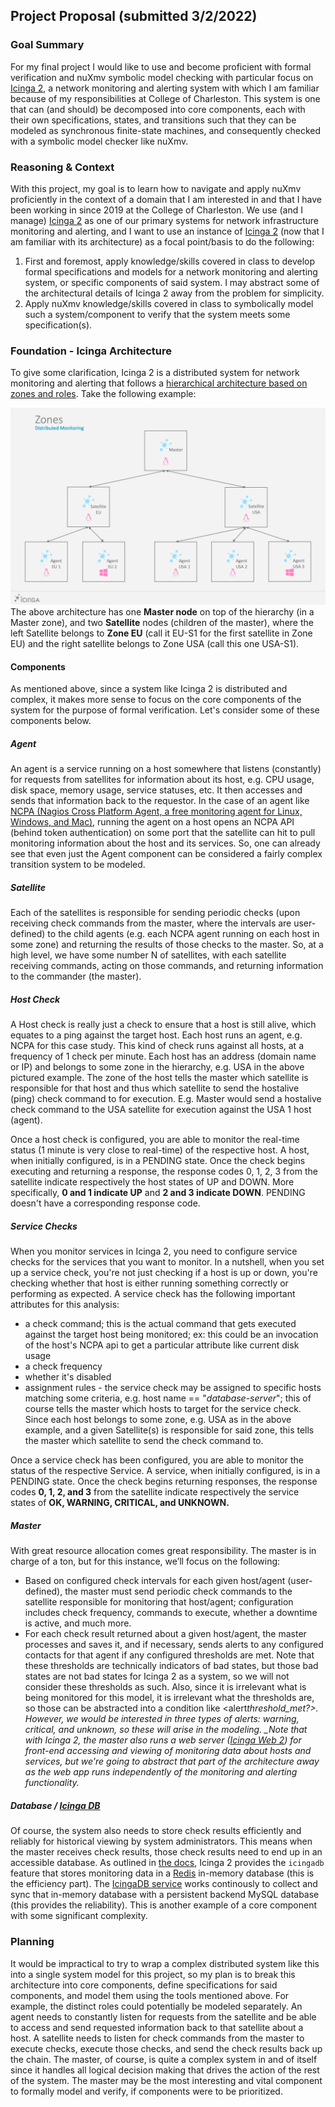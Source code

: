 ## Project Proposal (submitted 3/2/2022)

### Goal Summary

For my final project I would like to use and become proficient with formal verification and nuXmv symbolic model checking with particular focus on [Icinga 2](https://icinga.com/docs/icinga-2/latest/doc/01-about/), a network monitoring and alerting system with which I am familiar because of my responsibilities at College of Charleston. This system is one that can (and should) be decomposed into core components, each with their own specifications, states, and transitions such that they can be modeled as synchronous finite-state machines, and consequently checked with a symbolic model checker like nuXmv.

### Reasoning & Context

With this project, my goal is to learn how to navigate and apply nuXmv proficiently in the context of a domain that I am interested in and that I have been working in since 2019 at the College of Charleston. We use (and I manage) [Icinga 2](https://icinga.com/docs/icinga-2/latest/doc/01-about/) as one of our primary systems for network infrastructure monitoring and alerting, and I want to use an instance of [Icinga 2](https://icinga.com/docs/icinga-2/latest/doc/01-about/) (now that I am familiar with its architecture) as a focal point/basis to do the following:

1. First and foremost, apply knowledge/skills covered in class to develop formal specifications and
   models for a network monitoring and alerting system, or specific components of said system. I may
   abstract some of the architectural details of Icinga 2 away from the problem for simplicity.
2. Apply nuXmv knowledge/skills covered in class to symbolically model such a system/component to
   verify that the system meets some specification(s).

### Foundation - Icinga Architecture

To give some clarification, Icinga 2 is a distributed system for network monitoring and alerting that follows a [hierarchical architecture based on zones and roles](https://icinga.com/docs/icinga-2/latest/doc/06-distributed-monitoring/). Take the following example:

![Icinga 2 distributed monitoring & zones](img/icinga2_distributed_monitoring_zones.png)
The above architecture has one **Master node** on top of the hierarchy (in a Master zone), and two **Satellite** nodes (children of the master), where the left Satellite belongs to **Zone EU** (call it EU-S1 for the first satellite in Zone EU) and the right satellite belongs to Zone USA (call this one USA-S1).

#### Components

As mentioned above, since a system like Icinga 2 is distributed and complex, it makes more sense to focus on the core components of the system for the purpose of formal verification. Let's consider some of these components below.

##### Agent

An agent is a service running on a host somewhere that listens (constantly) for requests from satellites
for information about its host, e.g. CPU usage, disk space, memory usage, service statuses, etc. It then
accesses and sends that information back to the requestor. In the case of an agent like [NCPA (Nagios Cross Platform Agent, a free monitoring agent for Linux, Windows, and Mac)](https://www.nagios.org/ncpa/), running the agent on a host opens an NCPA API (behind token authentication) on some port that the satellite can hit to pull monitoring information about the host and its services. So, one can already see that even just the Agent component can be considered a fairly complex transition system to be modeled.

##### Satellite

Each of the satellites is responsible for sending periodic checks (upon receiving check commands from
the master, where the intervals are user-defined) to the child agents (e.g. each NCPA agent running on each host in some zone) and returning the results of those checks to the master. So, at a high level, we have some number N of satellites, with each satellite receiving commands, acting on those commands, and returning information to the commander (the master).

##### Host Check

A Host check is really just a check to ensure that a host is still alive, which equates to a ping against the target host. Each host runs an agent, e.g. NCPA for this case study. This kind of check runs against all hosts, at a frequency of 1 check per minute. Each host has an address (domain name or IP) and belongs to some zone in the hierarchy, e.g. USA in the above pictured example. The zone of the host tells the master which satellite is responsible for that host and thus which satellite to send the hostalive (ping) check command to for execution. E.g. Master would send a hostalive check command to the USA satellite for execution against the USA 1 host (agent).

Once a host check is configured, you are able to monitor the real-time status (1 minute is very close to real-time) of the respective host. A host, when initially configured, is in a PENDING state. Once the check begins executing and returning a response, the response codes 0, 1, 2, 3 from the satellite indicate respectively the host states of UP and DOWN. More specifically, **0 and 1 indicate UP** and **2 and 3 indicate DOWN**. PENDING doesn't have a corresponding response code.

##### Service Checks

When you monitor services in Icinga 2, you need to configure service checks for the services that you want to monitor. In a nutshell, when you set up a service check, you're not just checking if a host is up or down, you're checking whether that host is either running something correctly or performing as expected. A service check has the following important attributes for this analysis:

- a check command; this is the actual command that gets executed against the target host being monitored; ex: this could be an invocation of the host's NCPA api to get a particular attribute like current disk usage
- a check frequency
- whether it's disabled
- assignment rules - the service check may be assigned to specific hosts matching some criteria, e.g. host name == "_database-server_"; this of course tells the master which hosts to target for the service check. Since each host belongs to some zone, e.g. USA as in the above example, and a given Satellite(s) is responsible for said zone, this tells the master which satellite to send the check command to.

Once a service check has been configured, you are able to monitor the status of the respective Service. A service, when initially configured, is in a PENDING state. Once the check begins returning responses, the response codes **0, 1, 2, and 3** from the satellite indicate respectively the service states of **OK, WARNING, CRITICAL, and UNKNOWN.**

##### Master

With great resource allocation comes great responsibility. The master is in charge of a ton, but for this
instance, we’ll focus on the following:

- Based on configured check intervals for each given host/agent (user-defined), the master must send
  periodic check commands to the satellite responsible for monitoring that host/agent; configuration includes check frequency, commands to execute, whether a downtime is active, and much more.
- For each check result returned about a given host/agent, the master processes and saves it, and if
  necessary, sends alerts to any configured contacts for that agent if any configured thresholds are met.
  Note that these thresholds are technically indicators of bad states, but those bad states are not bad
  states for Icinga 2 as a system, so we will not consider these thresholds as such. Also, since it is irrelevant
  what is being monitored for this model, it is irrelevant what the thresholds are, so those can be
  abstracted into a condition like <alert*threshold_met?>. However, we would be interested in three types
  of alerts: warning, critical, and unknown, so these will arise in the modeling. \_Note that with Icinga 2, the master also runs a web server ([Icinga Web 2](https://icinga.com/docs/icinga-web-2/latest/doc/01-About/#:~:text=Icinga%20Web%202%20is%20a,and%20easily%20extensible%20with%20modules.)) for front-end accessing and viewing of monitoring data about hosts and services, but we're going to abstract that part of the architecture away as the web app runs independently of the monitoring and alerting functionality.*

##### Database / [Icinga DB](https://icinga.com/docs/icinga-2/latest/doc/14-features/#icinga-db)

Of course, the system also needs to store check results efficiently and reliably for historical viewing by system administrators. This means when the master receives check results, those check results need to end up in an accessible database. As outlined in [the docs](https://icinga.com/docs/icinga-2/latest/doc/14-features/#icinga-db), Icinga 2 provides the `icingadb` feature that stores monitoring data in a [Redis](https://redis.io) in-memory database (this is the efficiency part). The [IcingaDB service](https://github.com/icinga/icingadb) works continously to collect and sync that in-memory database with a persistent backend MySQL database (this provides the reliability). This is another example of a core component with some significant complexity.

### Planning

It would be impractical to try to wrap a complex distributed system like this into a single system model
for this project, so my plan is to break this architecture into core components, define specifications for
said components, and model them using the tools mentioned above. For example, the distinct roles
could potentially be modeled separately. An agent needs to constantly listen for requests from the
satellite and be able to access and send requested information back to that satellite about a host. A
satellite needs to listen for check commands from the master to execute checks, execute those checks,
and send the check results back up the chain. The master, of course, is quite a complex system in and of itself since it
handles all logical decision making that drives the action of the rest of the system. The master may be
the most interesting and vital component to formally model and verify, if components were to be
prioritized.

